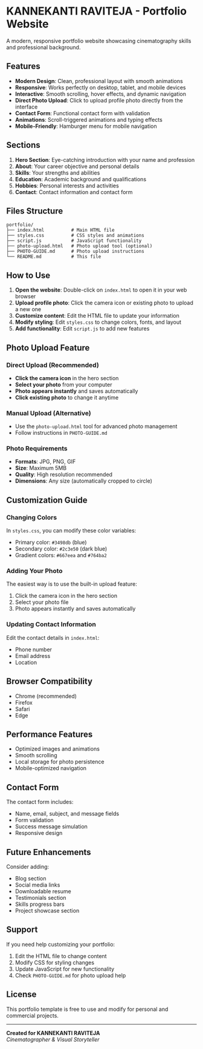 # KANNEKANTI RAVITEJA - Portfolio Website

A modern, responsive portfolio website showcasing cinematography skills and professional background.

## Features

- **Modern Design**: Clean, professional layout with smooth animations
- **Responsive**: Works perfectly on desktop, tablet, and mobile devices
- **Interactive**: Smooth scrolling, hover effects, and dynamic navigation
- **Direct Photo Upload**: Click to upload profile photo directly from the interface
- **Contact Form**: Functional contact form with validation
- **Animations**: Scroll-triggered animations and typing effects
- **Mobile-Friendly**: Hamburger menu for mobile navigation

## Sections

1. **Hero Section**: Eye-catching introduction with your name and profession
2. **About**: Your career objective and personal details
3. **Skills**: Your strengths and abilities
4. **Education**: Academic background and qualifications
5. **Hobbies**: Personal interests and activities
6. **Contact**: Contact information and contact form

## Files Structure

```
portfolio/
├── index.html          # Main HTML file
├── styles.css          # CSS styles and animations
├── script.js           # JavaScript functionality
├── photo-upload.html   # Photo upload tool (optional)
├── PHOTO-GUIDE.md      # Photo upload instructions
└── README.md           # This file
```

## How to Use

1. **Open the website**: Double-click on `index.html` to open it in your web browser
2. **Upload profile photo**: Click the camera icon or existing photo to upload a new one
3. **Customize content**: Edit the HTML file to update your information
4. **Modify styling**: Edit `styles.css` to change colors, fonts, and layout
5. **Add functionality**: Edit `script.js` to add new features

## Photo Upload Feature

### Direct Upload (Recommended)
- **Click the camera icon** in the hero section
- **Select your photo** from your computer
- **Photo appears instantly** and saves automatically
- **Click existing photo** to change it anytime

### Manual Upload (Alternative)
- Use the `photo-upload.html` tool for advanced photo management
- Follow instructions in `PHOTO-GUIDE.md`

### Photo Requirements
- **Formats**: JPG, PNG, GIF
- **Size**: Maximum 5MB
- **Quality**: High resolution recommended
- **Dimensions**: Any size (automatically cropped to circle)

## Customization Guide

### Changing Colors
In `styles.css`, you can modify these color variables:
- Primary color: `#3498db` (blue)
- Secondary color: `#2c3e50` (dark blue)
- Gradient colors: `#667eea` and `#764ba2`

### Adding Your Photo
The easiest way is to use the built-in upload feature:
1. Click the camera icon in the hero section
2. Select your photo file
3. Photo appears instantly and saves automatically

### Updating Contact Information
Edit the contact details in `index.html`:
- Phone number
- Email address
- Location

## Browser Compatibility

- Chrome (recommended)
- Firefox
- Safari
- Edge

## Performance Features

- Optimized images and animations
- Smooth scrolling
- Local storage for photo persistence
- Mobile-optimized navigation

## Contact Form

The contact form includes:
- Name, email, subject, and message fields
- Form validation
- Success message simulation
- Responsive design

## Future Enhancements

Consider adding:
- Blog section
- Social media links
- Downloadable resume
- Testimonials section
- Skills progress bars
- Project showcase section

## Support

If you need help customizing your portfolio:
1. Edit the HTML file to change content
2. Modify CSS for styling changes
3. Update JavaScript for new functionality
4. Check `PHOTO-GUIDE.md` for photo upload help

## License

This portfolio template is free to use and modify for personal and commercial projects.

---

**Created for KANNEKANTI RAVITEJA**  
*Cinematographer & Visual Storyteller* 